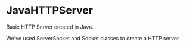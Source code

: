 # JavaHTTPServer
Basic HTTP Server created in Java.

We've used ServerSocket and Socket classes to create a HTTP server.

